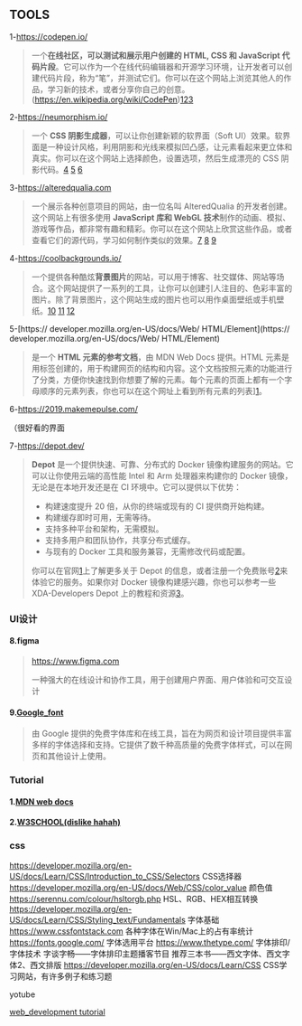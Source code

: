 ## TOOLS

1-https://codepen.io/

>  一个**在线社区，可以测试和展示用户创建的 HTML, CSS 和 JavaScript 代码片段**。它可以作为一个在线代码编辑器和开源学习环境，让开发者可以创建代码片段，称为“笔”，并测试它们。你可以在这个网站上浏览其他人的作品，学习新的技术，或者分享你自己的创意。(https://en.wikipedia.org/wiki/CodePen)[1](https://en.wikipedia.org/wiki/CodePen)[2](https://davidwalsh.name/codepen-demos)[3](https://www.freecodecamp.org/news/how-to-use-codepen/)

2-https://neumorphism.io/

> 一个 **CSS 阴影生成器**，可以让你创建新颖的软界面（Soft UI）效果。软界面是一种设计风格，利用阴影和光线来模拟凹凸感，让元素看起来更立体和真实。你可以在这个网站上选择颜色，设置选项，然后生成漂亮的 CSS 阴影代码。[4](https://neumorphism.io/) [5](https://css-tricks.com/neumorphism-io/) [6](https://marcoghiani.com/dev-tools/neumorphism)

3-https://alteredqualia.com

> 一个展示各种创意项目的网站，由一位名叫 AlteredQualia 的开发者创建。这个网站上有很多使用 **JavaScript 库和 WebGL 技术**制作的动画、模拟、游戏等作品，都非常有趣和精彩。你可以在这个网站上欣赏这些作品，或者查看它们的源代码，学习如何制作类似的效果。[7](https://alteredqualia.com/xg/examples/nebula_artefact.html)  [8](https://alteredqualia.com/canvasmol/) [9](https://alteredqualia.com/xg/examples/earth_bathymetry.html)

4-https://coolbackgrounds.io/

> 一个提供各种酷炫**背景图片**的网站，可以用于博客、社交媒体、网站等场合。这个网站提供了一系列的工具，让你可以创建引人注目的、色彩丰富的图片。除了背景图片，这个网站生成的图片也可以用作桌面壁纸或手机壁纸。[10](http://coolbackgrounds.io/) [11](https://coolbackgrounds.io/blue-background/)  [12](https://coolbackgrounds.io/white-background/)



5-[https:// developer.mozilla.org/en-US/docs/Web/ HTML/Element](https:// developer.mozilla.org/en-US/docs/Web/ HTML/Element)

> 是一个 **HTML 元素的参考文档**，由 MDN Web Docs 提供。HTML 元素是用标签创建的，用于构建网页的结构和内容。这个文档按照元素的功能进行了分类，方便你快速找到你想要了解的元素。每个元素的页面上都有一个字母顺序的元素列表，你也可以在这个网址上看到所有元素的列表][1](https://developer.mozilla.org/en-US/docs/Web/HTML/Element)。



6-https://2019.makemepulse.com/

（很好看的界面



7-https://depot.dev/

> **Depot** 是一个提供快速、可靠、分布式的 Docker 镜像构建服务的网站。它可以让你使用云端的高性能 Intel 和 Arm 处理器来构建你的 Docker 镜像，无论是在本地开发还是在 CI 环境中。它可以提供以下优势：
>
> - 构建速度提升 20 倍，从你的终端或现有的 CI 提供商开始构建。
> - 构建缓存即时可用，无需等待。
> - 支持多种平台和架构，无需模拟。
> - 支持多用户和团队协作，共享分布式缓存。
> - 与现有的 Docker 工具和服务兼容，无需修改代码或配置。
>
> 你可以在官网[1](https://depot.dev/)上了解更多关于 Depot 的信息，或者注册一个免费账号[2](https://depot.dev/sign-up)来体验它的服务。如果你对 Docker 镜像构建感兴趣，你也可以参考一些 XDA-Developers Depot 上的教程和资源[3](https://depot.xda-developers.com/)。 

### UI设计

#### 8.figma

> https://www.figma.com
>
> 一种强大的在线设计和协作工具，用于创建用户界面、用户体验和可交互设计

#### 9.[**Google_font**](https://fonts.google.com/)

>  由 Google 提供的免费字体库和在线工具，旨在为网页和设计项目提供丰富多样的字体选择和支持。它提供了数千种高质量的免费字体样式，可以在网页和其他设计上使用。

### Tutorial

#### 1.[**MDN web docs**](https://developer.mozilla.org/en-US/docs/Learn/Front-end_web_developer)



#### 2.[**W3SCHOOL(dislike hahah)**](https://www.w3schools.com/tags/tag_span.asp)





### **css**



https://developer.mozilla.org/en-US/docs/Learn/CSS/Introduction_to_CSS/Selectors
CSS选择器
https://developer.mozilla.org/en-US/docs/Web/CSS/color_value
颜色值
https://serennu.com/colour/hsltorgb.php
HSL、RGB、HEX相互转换
https://developer.mozilla.org/en-US/docs/Learn/CSS/Styling_text/Fundamentals
字体基础
https://www.cssfontstack.com
各种字体在Win/Mac上的占有率统计
https://fonts.google.com/
字体选用平台
https://www.thetype.com/
字体排印/字体技术
字谈字畅——字体排印主题播客节目
推荐三本书——西文字体、西文字体2、西文排版
https://developer.mozilla.org/en-US/docs/Learn/CSS
CSS学习网站，有许多例子和练习题





yotube

[web_development tutorial](https://www.youtube.com/watch?v=gQojMIhELvM&list=PLoYCgNOIyGAB_8_iq1cL8MVeun7cB6eNc)
